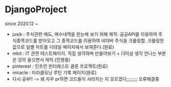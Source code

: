 # DjangoProject 
since 2020.12 ~
- jusik : 주식관련 매도, 매수내역을 한눈에 보기 위해 제작. 공공API를 이용하여 주식종목코드를 받아오고 그 종목코드를 이용하여 네이버 주식을 크롤링함. 크롤링한 값으로 일별 차트를 디테일 페이지에서 보여준다.(완료)
- mbit : IT 관련 테스트페이지. 직접 생각하며 만들어보기 + 더이상 생각 안나는 부분은 강의 들으면서 제작.(진행중)
- pinterest : 인프런 핀터레스트 클론 프로젝트(완료)
- miracle : 미라클모닝 루틴 기록 페이지(완료)
- 다시 공부!! -> 왜 자꾸 pr하면 코드들이 사라지는 지 모르겠다;;;;;;;; 오류해결중
  
